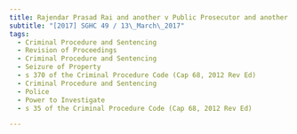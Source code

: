 ```yaml
---
title: Rajendar Prasad Rai and another v Public Prosecutor and another matter 
subtitle: "[2017] SGHC 49 / 13\_March\_2017"
tags:
  - Criminal Procedure and Sentencing
  - Revision of Proceedings
  - Criminal Procedure and Sentencing
  - Seizure of Property
  - s 370 of the Criminal Procedure Code (Cap 68, 2012 Rev Ed)
  - Criminal Procedure and Sentencing
  - Police
  - Power to Investigate
  - s 35 of the Criminal Procedure Code (Cap 68, 2012 Rev Ed)

---
```


